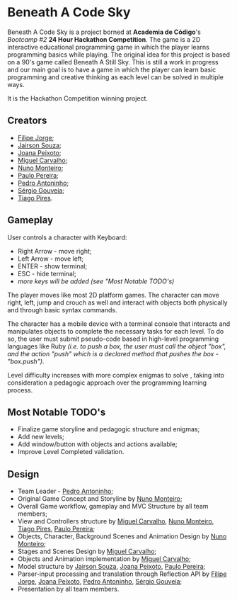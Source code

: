 Beneath A Code Sky
==================

Beneath A Code Sky is a project borned at **Academia de Código**'s _Bootcamp #2_ **24 Hour Hackathon Competition**.
The game is a 2D interactive educational programming game in which the player learns programming basics while playing. The original idea for this project is based on a 90's game called Beneath A Still Sky. This is still a work in progress and our main goal is to have a game in which the player can learn basic programming and creative thinking as each level can be solved in multiple ways. 

It is the Hackathon Competition winning project.


Creators
--------

  * [Filipe Jorge](https://github.com/filipemoraisjorge);
  * [Jairson Souza](https://github.com/JSouza67);
  * [Joana Peixoto](https://github.com/joanaMCSP);
  * [Miguel Carvalho](https://github.com/migcarva);
  * [Nuno Monteiro](https://github.com/Nuno1123);
  * [Paulo Pereira](https://github.com/cucuzinas);
  * [Pedro Antoninho](https://github.com/pantoninho);
  * [Sérgio Gouveia](https://github.com/sgouveia);
  * [Tiago Pires](https://github.com/pirespapires).


Gameplay
--------

User controls a character with Keyboard:
  * Right Arrow - move right;
  * Left Arrow - move left;
  * ENTER - show terminal;
  * ESC - hide terminal;
  * _more keys will be added (see "Most Notable TODO's)_
 
The player moves like most 2D platform games. The character can move right, left, jump and crouch as well and interact with objects both physically and through basic syntax commands.

The character has a mobile device with a terminal console that interacts and manipulates objects to complete the necessary tasks for each level. To do so, the user must submit pseudo-code based in high-level programming languages like Ruby _(i.e. to push a box, the user must call the object "box", and the action "push" which is a declared method that pushes the box - "box.push")_.

Level difficulty increases with more complex enigmas to solve , taking into consideration a pedagogic approach over the  programming learning process.


Most Notable TODO's
-------------------

  * Finalize game storyline and pedagogic structure and enigmas;
  * Add new levels;
  * Add window/button with objects and actions available;
  * Improve Level Completed validation.
  

Design
------

 * Team Leader - [Pedro Antoninho](https://github.com/pantoninho);
 * Original Game Concept and Storyline by [Nuno Monteiro](https://github.com/Nuno1123);
 * Overall Game workflow, gameplay and MVC Structure by all team members;
 * View and Controllers structure by [Miguel Carvalho](https://github.com/migcarva), [Nuno Monteiro](https://github.com/Nuno1123), [Tiago Pires](https://github.com/pirespapires), [Paulo Pereira](https://github.com/cucuzinas);
 * Objects, Character, Background Scenes and Animation Design by [Nuno Monteiro](https://github.com/Nuno1123);
 * Stages and Scenes Design by [Miguel Carvalho](https://github.com/migcarva);
 * Objects and Animation implementation by [Miguel Carvalho](https://github.com/migcarva);
 * Model structure by [Jairson Souza](https://github.com/JSouza67), [Joana Peixoto](https://github.com/joanaMCSP), [Paulo Pereira](https://github.com/cucuzinas);
 * Parser-input processing and translation through Reflection API by [Filipe Jorge](https://github.com/filipemoraisjorge), [Joana Peixoto](https://github.com/joanaMCSP), [Pedro Antoninho](https://github.com/pantoninho), [Sérgio Gouveia](https://github.com/sgouveia);
 * Presentation by all team members.
 

